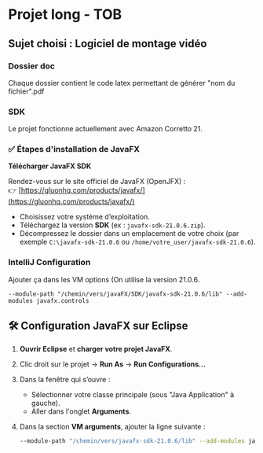 # Projet long - TOB
## Sujet choisi : Logiciel de montage vidéo

### Dossier doc 
Chaque dossier contient le code latex permettant de générer "nom du fichier".pdf

### SDK
Le projet fonctionne actuellement avec Amazon Corretto 21.

### ✅ Étapes d'installation de JavaFX

**Télécharger JavaFX SDK**

   Rendez-vous sur le site officiel de JavaFX (OpenJFX) :  
   👉 [https://gluonhq.com/products/javafx/](https://gluonhq.com/products/javafx/)

   - Choisissez votre système d’exploitation.
   - Téléchargez la version **SDK** (ex : `javafx-sdk-21.0.6.zip`).
   - Décompressez le dossier dans un emplacement de votre choix (par exemple `C:\javafx-sdk-21.0.6` ou `/home/votre_user/javafx-sdk-21.0.6`).

### IntelliJ Configuration
Ajouter ça dans les VM options (On utilise la version 21.0.6.

```
--module-path "/chemin/vers/javaFX/SDK/javafx-sdk-21.0.6/lib" --add-modules javafx.controls
```

## 🛠️ Configuration JavaFX sur Eclipse

1. **Ouvrir Eclipse** et **charger votre projet JavaFX**.

2. Clic droit sur le projet → **Run As** → **Run Configurations...**

3. Dans la fenêtre qui s’ouvre :
   - Sélectionner votre classe principale (sous "Java Application" à gauche).
   - Aller dans l'onglet **Arguments**.

4. Dans la section **VM arguments**, ajouter la ligne suivante :

   ```bash
   --module-path "/chemin/vers/javafx-sdk-21.0.6/lib" --add-modules javafx.controls
